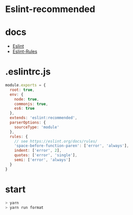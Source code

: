 # Eslint-recommended

# docs

* [Eslint](https://github.com/eslint/eslint)
* [Eslint-Rules](https://eslint.org/docs/rules/)

# .eslintrc.js

```js
module.exports = {
  root: true,
  env: {
    node: true,
    commonjs: true,
    es6: true
  },
  extends: 'eslint:recommended',
  parserOptions: {
    sourceType: 'module'
  },
  rules: {
    // see https://eslint.org/docs/rules/
    'space-before-function-paren': ['error', 'always'],
    indent: ['error', 2],
    quotes: ['error', 'single'],
    semi: ['error', 'always']
  }
}
```

# start

```sh
> yarn
> yarn run format
```
